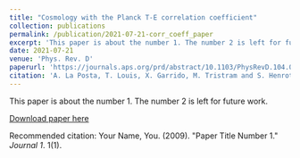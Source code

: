 ```yaml
---
title: "Cosmology with the Planck T-E correlation coefficient"
collection: publications
permalink: /publication/2021-07-21-corr_coeff_paper
excerpt: 'This paper is about the number 1. The number 2 is left for future work.'
date: 2021-07-21
venue: 'Phys. Rev. D'
paperurl: 'https://journals.aps.org/prd/abstract/10.1103/PhysRevD.104.023527'
citation: 'A. La Posta, T. Louis, X. Garrido, M. Tristram and S. Henrot-Versillé, Phys. Rev. D 104,023527 (2021)'
---
```

This paper is about the number 1. The number 2 is left for future work.

[Download paper here](http://academicpages.github.io/files/paper1.pdf)

Recommended citation: Your Name, You. (2009). "Paper Title Number 1." <i>Journal 1</i>. 1(1).
